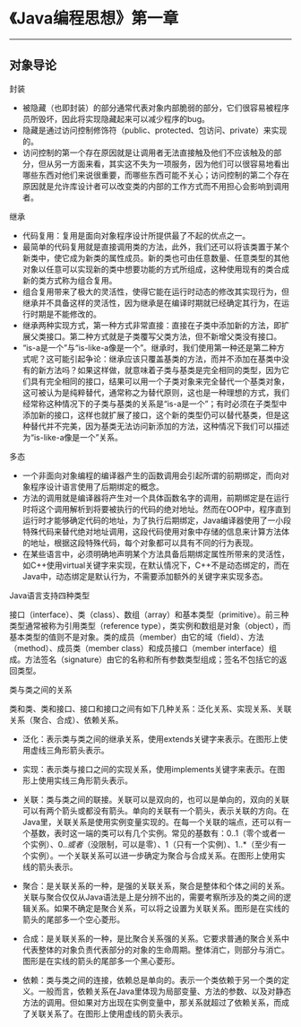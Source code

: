 # 《Java编程思想》第一章
---
## 对象导论

封装

* 被隐藏（也即封装）的部分通常代表对象内部脆弱的部分，它们很容易被程序员所毁坏，因此将实现隐藏起来可以减少程序的bug。
* 隐藏是通过访问控制修饰符（public、protected、包访问、private）来实现的。
* 访问控制的第一个存在原因就是让调用者无法直接触及他们不应该触及的部分，但从另一方面来看，其实这不失为一项服务，因为他们可以很容易地看出哪些东西对他们来说很重要，而哪些东西可能不关心；访问控制的第二个存在原因就是允许库设计者可以改变类的内部的工作方式而不用担心会影响到调用者。

继承

* 代码复用：复用是面向对象程序设计所提供最了不起的优点之一。
* 最简单的代码复用就是直接调用类的方法，此外，我们还可以将该类置于某个新类中，使它成为新类的属性成员。新的类也可由任意数量、任意类型的其他对象以任意可以实现新的类中想要功能的方式所组成，这种使用现有的类合成新的类方式称为组合复用。
* 组合复用带来了极大的灵活性，使得它能在运行时动态的修改其实现行为，但继承并不具备这样的灵活性，因为继承是在编译时期就已经确定其行为，在运行时期是不能修改的。
* 继承两种实现方式，第一种方式非常直接：直接在子类中添加新的方法，即扩展父类接口。第二种方式就是子类覆写父类方法，但不新增父类没有接口。
* “is-a是一个”与“is-like-a像是一个”。继承时，我们使用第一种还是第二种方式呢？这可能引起争论：继承应该只覆盖基类的方法，而并不添加在基类中没有的新方法吗？如果这样做，就意味着子类与基类是完全相同的类型，因为它们具有完全相同的接口，结果可以用一个子类对象来完全替代一个基类对象，这可被认为是纯粹替代，通常称之为替代原则，这也是一种理想的方式，我们经常称这种情况下的子类与基类的关系是“is-a是一个”；有时必须在子类型中添加新的接口，这样也就扩展了接口，这个新的类型仍可以替代基类，但是这种替代并不完美，因为基类无法访问新添加的方法，这种情况下我们可以描述为“is-like-a像是一个”关系。

多态

* 一个非面向对象编程的编译器产生的函数调用会引起所谓的前期绑定，而向对象程序设计语言使用了后期绑定的概念。
* 方法的调用就是编译器将产生对一个具体函数名字的调用，前期绑定是在运行时将这个调用解析到将要被执行的代码的绝对地址。然而在OOP中，程序直到运行时才能够确定代码的地址，为了执行后期绑定，Java编译器使用了一小段特殊代码来替代绝对地址调用，这段代码使用对象中存储的信息来计算方法体的地址，根据这段特殊代码，每个对象都可以具有不同的行为表现。
* 在某些语言中，必须明确地声明某个方法具备后期绑定属性所带来的灵活性，如C++使用virtual关键字来实现，在默认情况下，C++不是动态绑定的，而在Java中，动态绑定是默认行为，不需要添加额外的关键字来实现多态。

Java语言支持四种类型

接口（interface）、类（class）、数组（array）和基本类型（primitive）。前三种类型通常被称为引用类型（reference type），类实例和数组是对象（object），而基本类型的值则不是对象。类的成员（member）由它的域（field）、方法（method）、成员类（member class）和成员接口（member interface）组成。方法签名（signature）由它的名称和所有参数类型组成；签名不包括它的返回类型。

类与类之间的关系

类和类、类和接口、接口和接口之间有如下几种关系：泛化关系、实现关系、关联关系（聚合、合成）、依赖关系。

* 泛化：表示类与类之间的继承关系，使用extends关键字来表示。在图形上使用虚线三角形箭头表示。

* 实现：表示类与接口之间的实现关系，使用implements关键字来表示。在图形上使用实线三角形箭头表示。

* 关联：类与类之间的联接。关联可以是双向的，也可以是单向的，双向的关联可以有两个箭头或都没有箭头。单向的关联有一个箭头，表示关联的方向。在Java里，关联关系是使用实例变量实现的。在每一个关联的端点，还可以有一个基数，表时这一端的类可以有几个实例。常见的基数有：0..1（零个或者一个实例）、0..*或者*（没限制，可以是零）、1（只有一个实例）、1..*（至少有一个实例）。一个关联关系可以进一步确定为聚合与合成关系。在图形上使用实线的箭头表示。

* 聚合：是关联关系的一种，是强的关联关系，聚合是整体和个体之间的关系。关联与聚合仅仅从Java语法是上是分辨不出的，需要考察所涉及的类之间的逻辑关系。如果不确定是聚合关系，可以将之设置为关联关系。图形是在实线的箭头的尾部多一个空心菱形。

* 合成：是关联关系的一种，是比聚合关系强的关系。它要求普通的聚合关系中代表整体的对象负责代表部分的对象的生命周期。整体消亡，则部分与消亡。图形是在实线的箭头的尾部多一个黑心菱形。

* 依赖：类与类之间的连接，依赖总是单向的。表示一个类依赖于另一个类的定义。一般而言，依赖关系在Java里体现为局部变量、方法的参数、以及对静态方法的调用。但如果对方出现在实例变量中，那关系就超过了依赖关系，而成了关联关系了。在图形上使用虚线的箭头表示。






